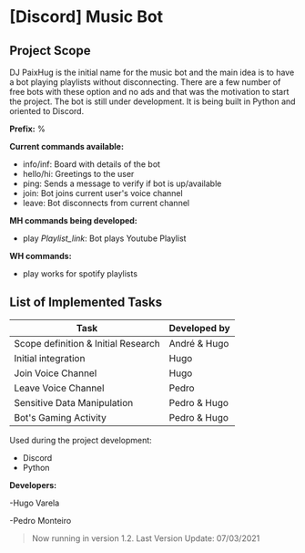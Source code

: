 # [Discord] Music Bot

## Project Scope
DJ PaixHug is the initial name for the music bot and the main idea is to have a bot playing playlists without disconnecting. There are a few number of free bots with these option and no ads and that was the motivation to start the project.
The bot is still under development. It is being built in Python and oriented to Discord.

**Prefix:** %

**Current commands available:**
- info/inf: Board with details of the bot
- hello/hi: Greetings to the user
- ping: Sends a message to verify if bot is up/available
- join: Bot joins current user's voice channel
- leave: Bot disconnects from current channel

**MH commands being developed:**
- play *Playlist_link*: Bot plays Youtube Playlist

**WH commands:**
- play works for spotify playlists

## List of Implemented Tasks
Task | Developed by
------------ | -------------
Scope definition & Initial Research | André & Hugo
Initial integration | Hugo
Join Voice Channel | Hugo
Leave Voice Channel | Pedro
Sensitive Data Manipulation | Pedro & Hugo
Bot's Gaming Activity | Pedro & Hugo


Used during the project development:
- Discord
- Python

**Developers:**

-Hugo Varela

-Pedro Monteiro


>Now running in version 1.2. Last Version Update: 07/03/2021
